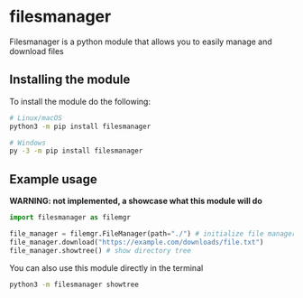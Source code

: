 # filesmanager
Filesmanager is a python module that allows you to easily manage and download files

## Installing the module
To install the module do the following:
```sh
# Linux/macOS
python3 -m pip install filesmanager

# Windows
py -3 -m pip install filesmanager
```

## Example usage
**WARNING: not implemented, a showcase what this module will do**
```py
import filesmanager as filemgr

file_manager = filemgr.FileManager(path="./") # initialize file manager
file_manager.download("https://example.com/downloads/file.txt")
file_manager.showtree() # show directory tree
````
You can also use this module directly in the terminal
```sh
python3 -m filesmanager showtree
```